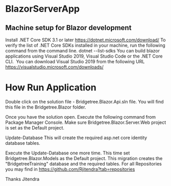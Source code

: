 # BlazorServerApp

## Machine setup for Blazor development
Install .NET Core SDK 3.1 or later https://dotnet.microsoft.com/download/
To verify the list of .NET Core SDKs installed in your machine, run the following command from the command line.
     dotnet --list-sdks
You can build blazor applications using Visual Studio 2019, Visual Studio Code or the .NET Core CLI. 
You can download Visual Studio 2019 from the following URL
https://visualstudio.microsoft.com/downloads/

# How Run Application
Double click on the solution file - Bridgetree.Blazor.Api.sln file. You will find this file in the Bridgetree.Blazor folder.

Once you have the solution open. Execute the following command from Package Manager Console. Make sure Bridgetree.Blazor.Server.Web project is set as the Default project.

Update-Database
This will create the required asp.net core identity database tables.

Execute the Update-Database one more time. This time set Bridgetree.Blazor.Models as the Default project. This migration creates the "BridgetreeTraining" database and the required tables.
For all Repositories you may find in
https://github.com/Rjitendra?tab=repositories

Thanks
Jitendra


